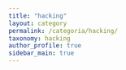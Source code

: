 ```yaml
---
title: "hacking"
layout: category
permalink: /categoria/hacking/
taxonomy: hacking
author_profile: true
sidebar_main: true
---
```


